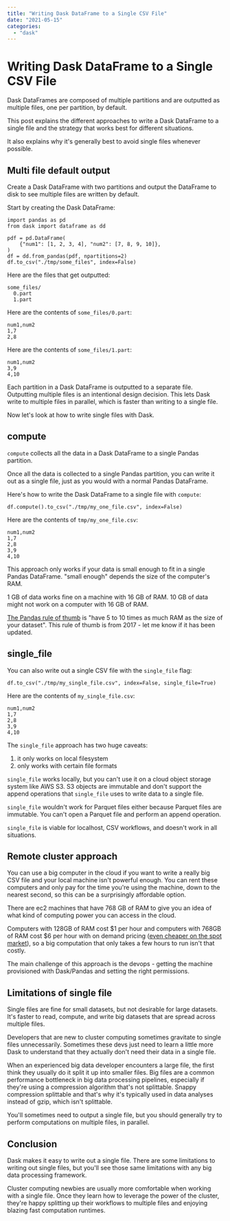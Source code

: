 ```yaml
---
title: "Writing Dask DataFrame to a Single CSV File"
date: "2021-05-15"
categories: 
  - "dask"
---
```


# Writing Dask DataFrame to a Single CSV File

Dask DataFrames are composed of multiple partitions and are outputted as multiple files, one per partition, by default.

This post explains the different approaches to write a Dask DataFrame to a single file and the strategy that works best for different situations.

It also explains why it's generally best to avoid single files whenever possible.

## Multi file default output

Create a Dask DataFrame with two partitions and output the DataFrame to disk to see multiple files are written by default.

Start by creating the Dask DataFrame:

```
import pandas as pd
from dask import dataframe as dd

pdf = pd.DataFrame(
    {"num1": [1, 2, 3, 4], "num2": [7, 8, 9, 10]},
)
df = dd.from_pandas(pdf, npartitions=2)
df.to_csv("./tmp/some_files", index=False)
```

Here are the files that get outputted:

```
some_files/
  0.part
  1.part
```

Here are the contents of `some_files/0.part`:

```
num1,num2
1,7
2,8
```

Here are the contents of `some_files/1.part`:

```
num1,num2
3,9
4,10
```

Each partition in a Dask DataFrame is outputted to a separate file. Outputting multiple files is an intentional design decision. This lets Dask write to multiple files in parallel, which is faster than writing to a single file.

Now let's look at how to write single files with Dask.

## compute

`compute` collects all the data in a Dask DataFrame to a single Pandas partition.

Once all the data is collected to a single Pandas partition, you can write it out as a single file, just as you would with a normal Pandas DataFrame.

Here's how to write the Dask DataFrame to a single file with `compute`:

```
df.compute().to_csv("./tmp/my_one_file.csv", index=False)
```

Here are the contents of `tmp/my_one_file.csv`:

```
num1,num2
1,7
2,8
3,9
4,10
```

This approach only works if your data is small enough to fit in a single Pandas DataFrame. "small enough" depends the size of the computer's RAM.

1 GB of data works fine on a machine with 16 GB of RAM. 10 GB of data might not work on a computer with 16 GB of RAM.

[The Pandas rule of thumb](https://wesmckinney.com/blog/apache-arrow-pandas-internals/) is "have 5 to 10 times as much RAM as the size of your dataset". This rule of thumb is from 2017 - let me know if it has been updated.

## single\_file

You can also write out a single CSV file with the `single_file` flag:

```
df.to_csv("./tmp/my_single_file.csv", index=False, single_file=True)
```

Here are the contents of `my_single_file.csv`:

```
num1,num2
1,7
2,8
3,9
4,10
```

The `single_file` approach has two huge caveats:

1. it only works on local filesystem
2. only works with certain file formats

`single_file` works locally, but you can't use it on a cloud object storage system like AWS S3. S3 objects are immutable and don't support the append operations that `single_file` uses to write data to a single file.

`single_file` wouldn't work for Parquet files either because Parquet files are immutable. You can't open a Parquet file and perform an append operation.

`single_file` is viable for localhost, CSV workflows, and doesn't work in all situations.

## Remote cluster approach

You can use a big computer in the cloud if you want to write a really big CSV file and your local machine isn't powerful enough. You can rent these computers and only pay for the time you're using the machine, down to the nearest second, so this can be a surprisingly affordable option.

There are ec2 machines that have 768 GB of RAM to give you an idea of what kind of computing power you can access in the cloud.

Computers with 128GB of RAM cost $1 per hour and computers with 768GB of RAM cost $6 per hour with on demand pricing ([even cheaper on the spot market](https://mrpowers.medium.com/playing-the-aws-ec2-spot-market-74b703454f4f)), so a big computation that only takes a few hours to run isn't that costly.

The main challenge of this approach is the devops - getting the machine provisioned with Dask/Pandas and setting the right permissions.

## Limitations of single file

Single files are fine for small datasets, but not desirable for large datasets. It's faster to read, compute, and write big datasets that are spread across multiple files.

Developers that are new to cluster computing sometimes gravitate to single files unnecessarily. Sometimes these devs just need to learn a little more Dask to understand that they actually don't need their data in a single file.

When an experienced big data developer encounters a large file, the first think they usually do it split it up into smaller files. Big files are a common performance bottleneck in big data processing pipelines, especially if they're using a compression algorithm that's not splittable. Snappy compression splittable and that's why it's typically used in data analyses instead of gzip, which isn't splittable.

You'll sometimes need to output a single file, but you should generally try to perform computations on multiple files, in parallel.

## Conclusion

Dask makes it easy to write out a single file. There are some limitations to writing out single files, but you'll see those same limitations with any big data processing framework.

Cluster computing newbies are usually more comfortable when working with a single file. Once they learn how to leverage the power of the cluster, they're happy splitting up their workflows to multiple files and enjoying blazing fast computation runtimes.
